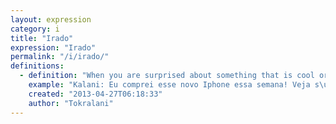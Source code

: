 ```yaml
---
layout: expression
category: i
title: "Irado"
expression: "Irado"
permalink: "/i/irado/"
definitions:
  - definition: "When you are surprised about something that is cool or interesting (When you like something and you are excited about it). In addition, \"irado\" can be used when you are angry at someone else. However, when using the word \"Iradoo\" you do need to change your intonation as if you were really happy and surprised!"
    example: "Kalani: Eu comprei esse novo Iphone essa semana! Veja s\u00f3, como ele \u00e9 legal!\nHeberton: Nussssss! Que iradoooo."
    created: "2013-04-27T06:18:33"
    author: "Tokralani"
---
```

